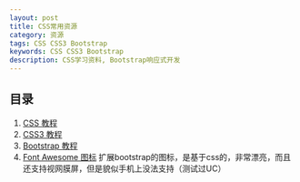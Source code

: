 ```yaml
---
layout: post
title: CSS常用资源
category: 资源
tags: CSS CSS3 Bootstrap
keywords: CSS CSS3 Bootstrap
description: CSS学习资料, Bootstrap响应式开发
---
```


## 目录
  1. [CSS 教程](http://www.runoob.com/css/css-tutorial.html)
  2. [CSS3 教程](http://www.runoob.com/css3/css3-tutorial.html)
  3. [Bootstrap 教程](http://www.runoob.com/bootstrap/bootstrap-tutorial.html)
  4. [Font Awesome 图标](http://www.runoob.com/font-awesome/fontawesome-tutorial.htm)
  扩展bootstrap的图标，是基于css的，非常漂亮，而且还支持视网膜屏，但是貌似手机上没法支持（测试过UC）

